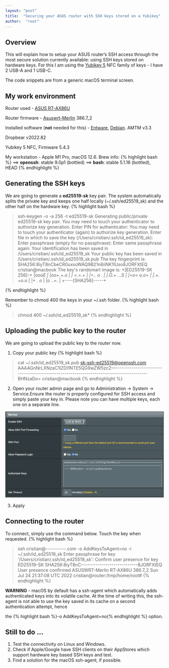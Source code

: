 ```yaml
---
layout: "post"
title:  "Securing your ASUS router with SSH keys stored on a Yubikey"
author:  "root"
---
```


## Overview

This will explain how to setup your ASUS router’s SSH access through the most secure solution currently available: using SSH keys stored on hardware keys. For this I am using the [Yubikey 5](https://www.yubico.com/products/yubikey-5-overview/) NFC family of keys - I have 2 USB-A and 1 USB-C.

The code snippets are from a generic macOS terminal screen.


## My work environment

Router used - [ASUS RT-AX86U](https://www.asus.com/Networking-IoT-Servers/WiFi-Routers/ASUS-Gaming-Routers/RT-AX86U/)

Router firmware - [Asuswrt-Merlin](https://www.asuswrt-merlin.net) 386.7_2

Installed software (**not** needed for this) - [Entware](https://hqt.ro/how-to-install-new-generation-entware/), [Debian](https://hqt.ro/how-to-install-debian-stretch-arm/). AMTM v3.3

Dropbear v2022.82

Yubikey 5 NFC, Firmware 5.4.3

My workstation - Apple M1 Pro, macOS 12.6. Brew info:
{% highlight bash %}
==> **openssh**: stable 9.0p1 (bottled)
==> **bash**: stable 5.1.16 (bottled), HEAD
{% endhighlight %}

## Generating the SSH keys

We are going to generate a **ed25519-sk** key pair. The system automatically splits the private key and keeps one half locally (~/.ssh/ed25519_sk) and the other half on the hardware key.
{% highlight bash %}
> ssh-keygen -o -a 256 -t ed25519-sk
Generating public/private ed25519-sk key pair.
You may need to touch your authenticator to authorize key generation.
Enter PIN for authenticator:
You may need to touch your authenticator (again) to authorize key generation.
Enter file in which to save the key (/Users/cristian/.ssh/id_ed25519_sk):
Enter passphrase (empty for no passphrase):
Enter same passphrase again:
Your identification has been saved in /Users/cristian/.ssh/id_ed25519_sk
Your public key has been saved in /Users/cristian/.ssh/id_ed25519_sk.pub
The key fingerprint is:
SHA256:8iyT8nCbeCR0uxsoWAQ9B21n6iiNK1IUso8JORFXtEQ cristian@macbook
The key's randomart image is:
+[ED25519-SK 256]-+
|ooo*E            |
|oo+.+.o          |
| =.=.+           |
|=.. o .          |
|.O.+ ...S        |
|=o= o.o=         |
|.+. +o*.o        |
|+  . *o*         |
|o   ..=.         |
+----[SHA256]-----+
>
{% endhighlight %}

Remember to chmod 400 the keys in your ~/.ssh folder.
{% highlight bash %}
>chmod 400 ~/.ssh/id_ed25519_sk*
{% endhighlight %}

## Uploading the public key to the router

We are going to upload the public key to the router now.



1. Copy your public key
{% highlight bash %}
>cat ~/.ssh/id_ed25519_sk.pub
sk-ssh-ed25519@openssh.com AAAAGnNrLXNzaC1lZDI1NTE5QG9wZW5zc2—---------------------------------------------------------------------------------------BHNzaDo= cristian@macbook
{% endhighlight %}

2. Open your router admin page and go to Administration → System → Service.Ensure the router is properly configured for SSH access and simply paste your key in. Please note you can have multiple keys, each one on a separate line.

![ASUS Admin Console](_images/image1.png "SSH Section")


3. Apply


## Connecting to the router

To connect, simply use the command below. Touch the key when requested.
{% highlight bash %}
>ssh cristian@----------.com -o AddKeysToAgent=no -i ~/.ssh/id_ed25519_sk
Enter passphrase for key '/Users/cristian/.ssh/id_ed25519_sk':
Confirm user presence for key ED25519-SK SHA256:8iyT8nC----------------------------8JORFXtEQ
User presence confirmed
ASUSWRT-Merlin RT-AX86U 386.7_2 Sun Jul 24 21:37:08 UTC 2022
cristian@router:/tmp/home/root#
{% endhighlight %}

**WARNING** - macOS by default has a ssh-agent which automatically adds authenticated keys into its volatile cache. At the time of writing this, the ssh-agent is not able to use the key saved in its cache on a second authentication attempt, hence 

the {% highlight bash %}-o AddKeysToAgent=no{% endhighlight %} option.


## Still to do …


1. Test the connectivity on Linux and Windows.
2. Check if Apple/Google have SSH clients on their AppStores which support hardware key based SSH keys and test.
3. Find a solution for the macOS ssh-agent, if possible.
